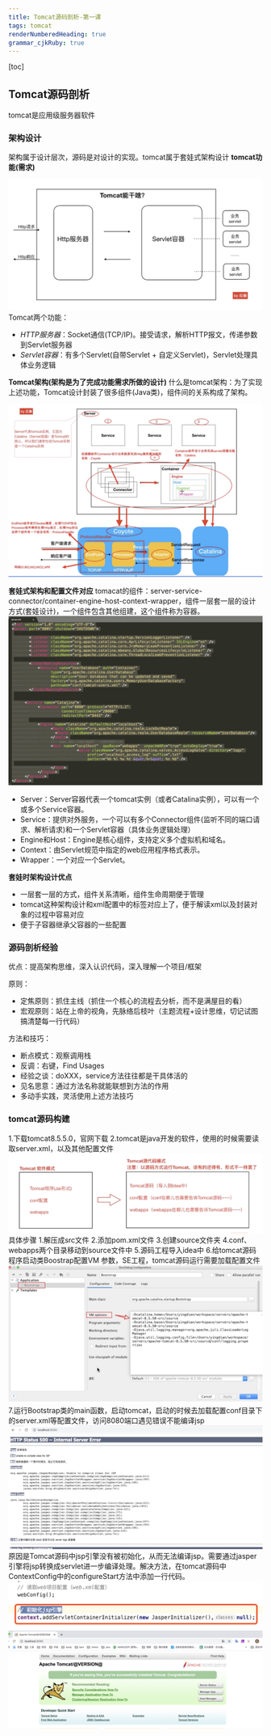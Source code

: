 ```yaml
---
title: Tomcat源码剖析-第一课
tags: tomcat
renderNumberedHeading: true
grammar_cjkRuby: true
---
```


[toc]
## Tomcat源码剖析

tomcat是应用级服务器软件

### 架构设计
架构属于设计层次，源码是对设计的实现。tomcat属于套娃式架构设计
**tomcat功能(需求)**

![tomcat能干啥 =600x300](./images/1589241622841.png)
Tomcat两个功能：
- *HTTP服务器*：Socket通信(TCP/IP)。接受请求，解析HTTP报文，传递参数到Servlet服务器
- *Servlet容器*：有多个Servlet(自带Servlet + 自定义Servlet)，Servlet处理具体业务逻辑

**Tomcat架构(架构是为了完成功能需求所做的设计)**
什么是tomcat架构：为了实现上述功能，Tomcat设计封装了很多组件(Java类)，组件间的关系构成了架构。

![tomcat架构图 =700x400](./images/1589244073852.png)

**套娃式架构和配置文件对应**
tomacat的组件：server-service-connector/container-engine-host-context-wrapper，组件一层套一层的设计方式(套娃设计)，一个组件包含其他组建，这个组件称为容器。
![配置文件 =700x400](./images/1589417130582.png)
- Server：Server容器代表一个tomcat实例（或者Catalina实例），可以有一个或多个Service容器。
- Service：提供对外服务，一个可以有多个Connector组件(监听不同的端口请求、解析请求)和一个Servlet容器（具体业务逻辑处理）
- Engine和Host：Engine是核心组件，支持定义多个虚拟机和域名。
- Context：由Servlet规范中指定的web应用程序格式表示。
- Wrapper：一个对应一个Servlet。

**套娃时架构设计优点**
- 一层套一层的方式，组件关系清晰，组件生命周期便于管理
- tomcat这种架构设计和xml配置中的标签对应上了，便于解读xml以及封装对象的过程中容易对应
- 便于子容器继承父容器的一些配置
### 源码剖析经验
优点：提高架构思维，深入认识代码，深入理解一个项目/框架

原则：
-	定焦原则：抓住主线（抓住一个核心的流程去分析，而不是满屋目的看）
-	宏观原则：站在上帝的视角，先脉络后枝叶（主题流程+设计思维，切记试图搞清楚每一行代码）

方法和技巧：
- 断点模式：观察调用栈
- 反调：右键，Find Usages
- 经验之谈：doXXX，service方法往往都是干具体活的
- 见名思意：通过方法名称就能联想到方法的作用
- 多动手实践，灵活使用上述方法技巧


### tomcat源码构建
1.下载tomcat8.5.5.0，官网下载
2.tomcat是java开发的软件，使用的时候需要读取server.xml，以及其他配置文件
![软件模式和源码模式的区别](./images/1589424334233.png)
具体步骤
1.解压成src文件
2.添加pom.xml文件
3.创建source文件夹
4.conf、webapps两个目录移动到source文件中
5.源码工程导入idea中
6.给tomcat源码程序启动类Boostrap配置VM 参数，SE工程，tomcat源码运行需要加载配置文件
![VM Option配置 =500x300](./images/1589425240300.png)
7.运行Bootstrap类的main函数，启动tomcat，启动的时候去加载配置conf目录下的server.xml等配置文件，访问8080端口遇见错误不能编译jsp
![错误详情 =500x300](./images/1589425419863.png)
原因是Tomcat源码中jsp引擎没有被初始化，从而无法编译jsp。需要通过jasper引擎将jsp转换成servlet进一步编译处理。解决方法，在tomcat源码中ContextConfig中的configureStart方法中添加一行代码。
![初始化jsp引擎 =600x100](./images/1589425771434.png)
![启动页面 =600x200](./images/1589427513800.png)
